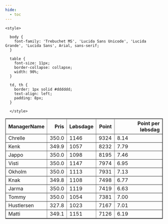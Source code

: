 ```yaml
---
hide:
  - toc
---
```


<!doctype html>
<html lang="en">
  <head>
    <meta charset="UTF-8" />
    <meta name="viewport" content="width=device-width, initial-scale=1.0" />
    <title> C Y K E L V E N N E R </title>

    <style>

      body {
        font-family: 'Trebuchet MS', 'Lucida Sans Unicode', 'Lucida Grande', 'Lucida Sans', Arial, sans-serif;
      }

      table {
        font-size: 11px;
        border-collapse: collapse;
        width: 90%;
      }
      
      td, th {
        border: 1px solid #dddddd;
        text-align: left;
        padding: 8px;
      }
      
      </style>
  </head>
  <body>
  <table border="1" class="dataframe" id="filterabletable">
  <thead>
    <tr style="text-align: right;">
      <th>ManagerName</th>
      <th>Pris</th>
      <th>Løbsdage</th>
      <th>Point</th>
      <th>Point per løbsdag</th>
    </tr>
  </thead>
  <tbody>
    <tr>
      <td>Chrelle</td>
      <td>350.0</td>
      <td>1146</td>
      <td>9324</td>
      <td>8.14</td>
    </tr>
    <tr>
      <td>Kenk</td>
      <td>349.9</td>
      <td>1057</td>
      <td>8232</td>
      <td>7.79</td>
    </tr>
    <tr>
      <td>Jappo</td>
      <td>350.0</td>
      <td>1098</td>
      <td>8195</td>
      <td>7.46</td>
    </tr>
    <tr>
      <td>Visti</td>
      <td>350.0</td>
      <td>1147</td>
      <td>7974</td>
      <td>6.95</td>
    </tr>
    <tr>
      <td>Okholm</td>
      <td>350.0</td>
      <td>1113</td>
      <td>7931</td>
      <td>7.13</td>
    </tr>
    <tr>
      <td>Knak</td>
      <td>349.8</td>
      <td>1108</td>
      <td>7498</td>
      <td>6.77</td>
    </tr>
    <tr>
      <td>Jarma</td>
      <td>350.0</td>
      <td>1119</td>
      <td>7419</td>
      <td>6.63</td>
    </tr>
    <tr>
      <td>Tommy</td>
      <td>350.0</td>
      <td>1054</td>
      <td>7381</td>
      <td>7.00</td>
    </tr>
    <tr>
      <td>Hustlersen</td>
      <td>327.8</td>
      <td>1023</td>
      <td>7167</td>
      <td>7.01</td>
    </tr>
    <tr>
      <td>Matti</td>
      <td>349.1</td>
      <td>1151</td>
      <td>7126</td>
      <td>6.19</td>
    </tr>
  </tbody>
</table>
<script src="../js/tablefilter/tablefilter.js"></script>

  <script data-config>
    var tfConfig = {
      base_path: '../js/tablefilter/',
      alternate_rows: true,
      btn_reset: {
          text: 'Nulstil'
      },
      auto_filter: {
        delay: 1100 //milliseconds
      },
 
      loader: true,
      no_results_message: true,  

      // columns data types
      col_types: [
          'string',
          { type: 'formatted-number', decimal: '.', thousands: ',' },
          'number',
          'number',
          { type: 'formatted-number', decimal: '.', thousands: ',' },
      ],

      // Sort extension: in this example the column data types are provided by the
      // 'col_types' property. The sort extension also has a 'types' property
      // defining the columns data type for column sorting. If the 'types'
      // property is not defined, the sorting extension will fallback to
      // the 'col_types' definitions.
      extensions: [{ name: 'sort' }]
  };

  var tf = new TableFilter('filterabletable', tfConfig);
  tf.init();
</script>
    
  </body>
</html>
